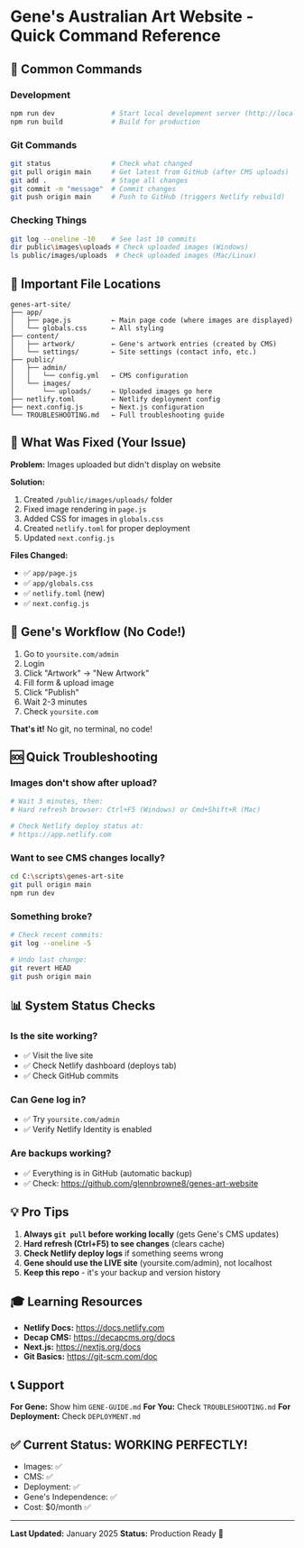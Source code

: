 # Gene's Australian Art Website - Quick Command Reference

## 🚀 Common Commands

### Development
```bash
npm run dev              # Start local development server (http://localhost:3000)
npm run build            # Build for production
```

### Git Commands
```bash
git status               # Check what changed
git pull origin main     # Get latest from GitHub (after CMS uploads)
git add .                # Stage all changes
git commit -m "message"  # Commit changes
git push origin main     # Push to GitHub (triggers Netlify rebuild)
```

### Checking Things
```bash
git log --oneline -10    # See last 10 commits
dir public\images\uploads # Check uploaded images (Windows)
ls public/images/uploads  # Check uploaded images (Mac/Linux)
```

## 📁 Important File Locations

```
genes-art-site/
├── app/
│   ├── page.js          ← Main page code (where images are displayed)
│   └── globals.css      ← All styling
├── content/
│   ├── artwork/         ← Gene's artwork entries (created by CMS)
│   └── settings/        ← Site settings (contact info, etc.)
├── public/
│   ├── admin/
│   │   └── config.yml   ← CMS configuration
│   └── images/
│       └── uploads/     ← Uploaded images go here
├── netlify.toml         ← Netlify deployment config
├── next.config.js       ← Next.js configuration
└── TROUBLESHOOTING.md   ← Full troubleshooting guide
```

## 🔧 What Was Fixed (Your Issue)

**Problem:** Images uploaded but didn't display on website

**Solution:**
1. Created `/public/images/uploads/` folder
2. Fixed image rendering in `page.js`
3. Added CSS for images in `globals.css`
4. Created `netlify.toml` for proper deployment
5. Updated `next.config.js`

**Files Changed:**
- ✅ `app/page.js`
- ✅ `app/globals.css`
- ✅ `netlify.toml` (new)
- ✅ `next.config.js`

## 🎯 Gene's Workflow (No Code!)

1. Go to `yoursite.com/admin`
2. Login
3. Click "Artwork" → "New Artwork"
4. Fill form & upload image
5. Click "Publish"
6. Wait 2-3 minutes
7. Check `yoursite.com`

**That's it!** No git, no terminal, no code!

## 🆘 Quick Troubleshooting

### Images don't show after upload?
```bash
# Wait 3 minutes, then:
# Hard refresh browser: Ctrl+F5 (Windows) or Cmd+Shift+R (Mac)

# Check Netlify deploy status at:
# https://app.netlify.com
```

### Want to see CMS changes locally?
```bash
cd C:\scripts\genes-art-site
git pull origin main
npm run dev
```

### Something broke?
```bash
# Check recent commits:
git log --oneline -5

# Undo last change:
git revert HEAD
git push origin main
```

## 📊 System Status Checks

### Is the site working?
- ✅ Visit the live site
- ✅ Check Netlify dashboard (deploys tab)
- ✅ Check GitHub commits

### Can Gene log in?
- ✅ Try `yoursite.com/admin`
- ✅ Verify Netlify Identity is enabled

### Are backups working?
- ✅ Everything is in GitHub (automatic backup)
- ✅ Check: https://github.com/glennbrowne8/genes-art-website

## 💡 Pro Tips

1. **Always `git pull` before working locally** (gets Gene's CMS updates)
2. **Hard refresh (Ctrl+F5) to see changes** (clears cache)
3. **Check Netlify deploy logs** if something seems wrong
4. **Gene should use the LIVE site** (yoursite.com/admin), not localhost
5. **Keep this repo** - it's your backup and version history

## 🎓 Learning Resources

- **Netlify Docs:** https://docs.netlify.com
- **Decap CMS:** https://decapcms.org/docs
- **Next.js:** https://nextjs.org/docs
- **Git Basics:** https://git-scm.com/doc

## 📞 Support

**For Gene:** Show him `GENE-GUIDE.md`
**For You:** Check `TROUBLESHOOTING.md`
**For Deployment:** Check `DEPLOYMENT.md`

## ✅ Current Status: WORKING PERFECTLY!

- Images: ✅
- CMS: ✅  
- Deployment: ✅
- Gene's Independence: ✅
- Cost: $0/month ✅

---

**Last Updated:** January 2025
**Status:** Production Ready 🎉
